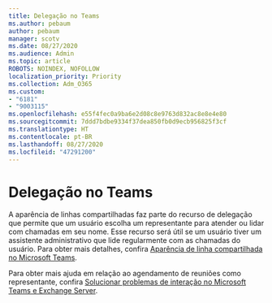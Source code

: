 ```yaml
---
title: Delegação no Teams
ms.author: pebaum
author: pebaum
manager: scotv
ms.date: 08/27/2020
ms.audience: Admin
ms.topic: article
ROBOTS: NOINDEX, NOFOLLOW
localization_priority: Priority
ms.collection: Adm_O365
ms.custom:
- "6181"
- "9003115"
ms.openlocfilehash: e55f4fec0a9ba6e2d08c8e9763d832ac8e8e4e80
ms.sourcegitcommit: 7ddd7bdbe9334f37dea850fb0d9ecb956825f3cf
ms.translationtype: HT
ms.contentlocale: pt-BR
ms.lasthandoff: 08/27/2020
ms.locfileid: "47291200"
---
```

# <a name="teams-delegation"></a>Delegação no Teams

A aparência de linhas compartilhadas faz parte do recurso de delegação que permite que um usuário escolha um representante para atender ou lidar com chamadas em seu nome. Esse recurso será útil se um usuário tiver um assistente administrativo que lide regularmente com as chamadas do usuário. Para obter mais detalhes, confira [Aparência de linha compartilhada no Microsoft Teams](https://docs.microsoft.com/microsoftteams/shared-line-appearance). 

Para obter mais ajuda em relação ao agendamento de reuniões como representante, confira [Solucionar problemas de interação no Microsoft Teams e Exchange Server](https://docs.microsoft.com/microsoftteams/troubleshoot/known-issues/teams-exchange-interaction-issue).
